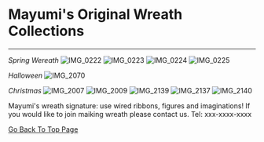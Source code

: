 
# Mayumi's Original Wreath Collections
----------------------------------------
*Spring Wereath*
![IMG_0222](https://user-images.githubusercontent.com/55659971/65596900-dc14fd00-dfd2-11e9-93f7-ff028d7eefd1.jpeg)
![IMG_0223](https://user-images.githubusercontent.com/55659971/65596915-e20ade00-dfd2-11e9-9eef-20cd3ef2ad51.jpeg)
![IMG_0224](https://user-images.githubusercontent.com/55659971/65596921-e7682880-dfd2-11e9-9d92-e08586ca5993.jpeg)
![IMG_0225](https://user-images.githubusercontent.com/55659971/65596927-e9ca8280-dfd2-11e9-8ff7-4806e24f2f6b.jpeg)

*Halloween*
![IMG_2070](https://user-images.githubusercontent.com/55659971/65597678-aa9d3100-dfd4-11e9-89da-ec848e40137a.jpg)

*Christmas*
![IMG_2007](https://user-images.githubusercontent.com/55659971/65597363-f13e5b80-dfd3-11e9-9a70-ac509959b51e.jpg)
![IMG_2009](https://user-images.githubusercontent.com/55659971/65597369-f4394c00-dfd3-11e9-8c5f-7f41d379560e.jpeg)
![IMG_2139](https://user-images.githubusercontent.com/55659971/65597388-01563b00-dfd4-11e9-9125-9ef6acfe42dd.jpeg)
![IMG_2137](https://user-images.githubusercontent.com/55659971/65597405-06b38580-dfd4-11e9-8f83-e60fd3881a20.jpeg)
![IMG_2140](https://user-images.githubusercontent.com/55659971/65597410-0915df80-dfd4-11e9-9383-2ab25d1e5ee1.jpeg)

Mayumi's wreath signature: use wired ribbons, figures and imaginations!
If you would like to join maiking wreath please contact us.
Tel: xxx-xxxx-xxxx

[Go Back To Top Page](index)
